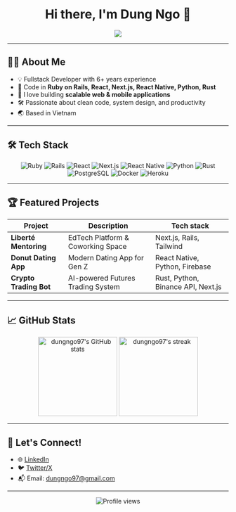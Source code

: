 <h1 align="center">Hi there, I'm Dung Ngo 👋</h1>
<p align="center">
  <img src="https://readme-typing-svg.demolab.com/?lines=Fullstack+Developer;Ruby+on+Rails+Expert;React+%7C+Next.js+%7C+Rust+Enthusiast;Clean+Code+Lover;Lifelong+Learner&center=true&width=600&height=45" />
</p>

---

## 👨‍💻 About Me

- 💡 Fullstack Developer with 6+ years experience  
- 🧩 Code in **Ruby on Rails, React, Next.js, React Native, Python, Rust**
- 🚀 I love building **scalable web & mobile applications**
- 🛠️ Passionate about clean code, system design, and productivity
- 🌏 Based in Vietnam

---

## 🛠️ Tech Stack

<div align="center">

![Ruby](https://img.shields.io/badge/-Ruby-CC342D?style=flat-square&logo=ruby&logoColor=white)
![Rails](https://img.shields.io/badge/-Rails-CC0000?style=flat-square&logo=rubyonrails&logoColor=white)
![React](https://img.shields.io/badge/-React-61DAFB?style=flat-square&logo=react&logoColor=black)
![Next.js](https://img.shields.io/badge/-Next.js-000000?style=flat-square&logo=nextdotjs&logoColor=white)
![React Native](https://img.shields.io/badge/-React%20Native-61DAFB?style=flat-square&logo=react&logoColor=black)
![Python](https://img.shields.io/badge/-Python-3776AB?style=flat-square&logo=python&logoColor=white)
![Rust](https://img.shields.io/badge/-Rust-000000?style=flat-square&logo=rust&logoColor=white)
![PostgreSQL](https://img.shields.io/badge/-PostgreSQL-4169E1?style=flat-square&logo=postgresql&logoColor=white)
![Docker](https://img.shields.io/badge/-Docker-2496ED?style=flat-square&logo=docker&logoColor=white)
![Heroku](https://img.shields.io/badge/-Heroku-430098?style=flat-square&logo=heroku&logoColor=white)

</div>

---

## 🏆 Featured Projects

| Project                    | Description                        | Tech stack             |
|----------------------------|------------------------------------|------------------------|
| **Liberté Mentoring**      | EdTech Platform & Coworking Space  | Next.js, Rails, Tailwind |
| **Donut Dating App**       | Modern Dating App for Gen Z        | React Native, Python, Firebase |
| **Crypto Trading Bot**     | AI-powered Futures Trading System  | Rust, Python, Binance API, Next.js |

---

## 📈 GitHub Stats

<div align="center">
  <img src="https://github-readme-stats.vercel.app/api?username=dungngo97&show_icons=true&theme=github_dark" alt="dungngo97's GitHub stats" height="180"/>
  <img src="https://github-readme-streak-stats.herokuapp.com/?user=dungngo97&theme=github-dark-blue" alt="dungngo97's streak" height="180"/>
</div>

---

## 💬 Let's Connect!

- 🌐 [LinkedIn](https://www.linkedin.com/in/dungngo97/)
- 🐦 [Twitter/X](https://twitter.com/yourusername) <!-- (nếu có) -->
- 📬 Email: dungngo97@gmail.com

---

<p align="center">
  <img src="https://komarev.com/ghpvc/?username=dungngo97&style=flat-square&color=blue" alt="Profile views" />
</p>

<!---
dungngo97/dungngo97 is a ✨ special ✨ repository because its `README.md` (this file) appears on your GitHub profile.
You can click the Preview link to take a look at your changes.
--->
